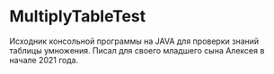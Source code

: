 # MultiplyTableTest
Исходник консольной программы на JAVA для проверки знаний таблицы умножения.
Писал для своего младшего сына Алексея в начале 2021 года.
